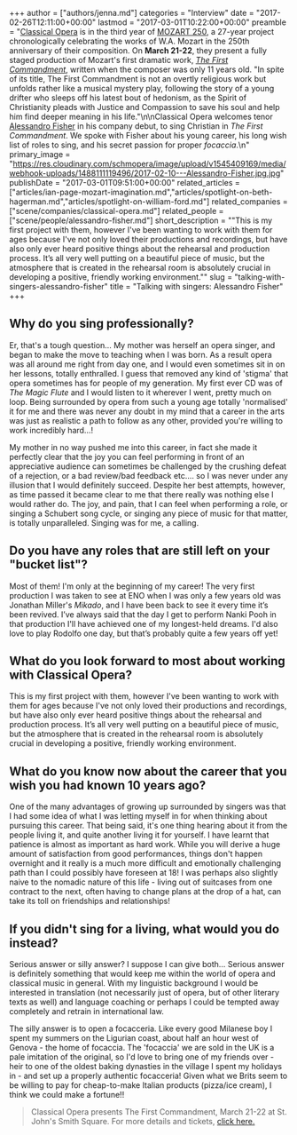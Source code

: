 +++
author = ["authors/jenna.md"]
categories = "Interview"
date = "2017-02-26T12:11:00+00:00"
lastmod = "2017-03-01T10:22:00+00:00"
preamble = "[Classical Opera](scene/companies/classical-opera/) is in the third year of [MOZART 250](http://www.classicalopera.co.uk/mozart-250/), a 27-year project chronologically celebrating the works of W.A. Mozart in the 250th anniversary of their composition. On **March 21-22**, they present a fully staged production of Mozart's first dramatic work, [*The First Commandment*](http://www.classicalopera.co.uk/performances/mozart-first-commandment/), written when the composer was only 11 years old. \"In spite of its title, The First Commandment is not an overtly religious work but unfolds rather like a musical mystery play, following the story of a young drifter who sleeps off his latest bout of hedonism, as the Spirit of Christianity pleads with Justice and Compassion to save his soul and help him find deeper meaning in his life.\"\n\nClassical Opera welcomes tenor [Alessandro Fisher](/scene/people/alessandro-fisher/) in his company debut, to sing Christian in *The First Commandment*. We spoke with Fisher about his young career, his long wish list of roles to sing, and his secret passion for proper *focaccia*.\n"
primary_image = "https://res.cloudinary.com/schmopera/image/upload/v1545409169/media/webhook-uploads/1488111119496/2017-02-10---Alessandro-Fisher.jpg.jpg"
publishDate = "2017-03-01T09:51:00+00:00"
related_articles = ["articles/ian-page-mozart-imagination.md","articles/spotlight-on-beth-hagerman.md","articles/spotlight-on-william-ford.md"]
related_companies = ["scene/companies/classical-opera.md"]
related_people = ["scene/people/alessandro-fisher.md"]
short_description = "&quot;This is my first project with them, however I&#039;ve been wanting to work with them for ages because I&#039;ve not only loved their productions and recordings, but have also only ever heard positive things about the rehearsal and production process. It’s all very well putting on a beautiful piece of music, but the atmosphere that is created in the rehearsal room is absolutely crucial in developing a positive, friendly working environment.&quot;"
slug = "talking-with-singers-alessandro-fisher"
title = "Talking with singers: Alessandro Fisher"
+++

## Why do you sing professionally?

Er, that's a tough question… My mother was herself an opera singer, and began to make the move to teaching when I was born. As a result opera was all around me right from day one, and I would even sometimes sit in on her lessons, totally enthralled. I guess that removed any kind of 'stigma' that opera sometimes has for people of my generation. My first ever CD was of *The Magic Flute* and I would listen to it wherever I went, pretty much on loop. Being surrounded by opera from such a young age totally 'normalised' it for me and there was never any doubt in my mind that a career in the arts was just as realistic a path to follow as any other, provided you're willing to work incredibly hard…! 

My mother in no way pushed me into this career, in fact she made it perfectly clear that the joy you can feel performing in front of an appreciative audience can sometimes be challenged by the crushing defeat of a rejection, or a bad review/bad feedback etc.… so I was never under any illusion that I would definitely succeed. Despite her best attempts, however, as time passed it became clear to me that there really was nothing else I would rather do. The joy, and pain, that I can feel when performing a role, or singing a Schubert song cycle, or singing any piece of music for that matter, is totally unparalleled. Singing was for me, a calling.

## Do you have any roles that are still left on your "bucket list"?

Most of them! I'm only at the beginning of my career! The very first production I was taken to see at ENO when I was only a few years old was Jonathan Miller's *Mikado*, and I have been back to see it every time it’s been revived. I’ve always said that the day I get to perform Nanki Pooh in that production I'll have achieved one of my longest-held dreams. I'd also love to play Rodolfo one day, but that’s probably quite a few years off yet!

## What do you look forward to most about working with Classical Opera?

This is my first project with them, however I've been wanting to work with them for ages because I've not only loved their productions and recordings, but have also only ever heard positive things about the rehearsal and production process. It’s all very well putting on a beautiful piece of music, but the atmosphere that is created in the rehearsal room is absolutely crucial in developing a positive, friendly working environment.

## What do you know now about the career that you wish you had known 10 years ago?

One of the many advantages of growing up surrounded by singers was that I had some idea of what I was letting myself in for when thinking about pursuing this career. That being said, it's one thing hearing about it from the people living it, and quite another living it for yourself. I have learnt that patience is almost as important as hard work. While you will derive a huge amount of satisfaction from good performances, things don't happen overnight and it really is a much more difficult and emotionally challenging path than I could possibly have foreseen at 18! I was perhaps also slightly naive to the nomadic nature of this life - living out of suitcases from one contract to the next, often having to change plans at the drop of a hat, can take its toll on friendships and relationships!

## If you didn't sing for a living, what would you do instead?

Serious answer or silly answer? I suppose I can give both… Serious answer is definitely something that would keep me within the world of opera and classical music in general. With my linguistic background I would be interested in translation (not necessarily just of opera, but of other literary texts as well) and language coaching or perhaps I could be tempted away completely and retrain in international law. 

The silly answer is to open a focacceria. Like every good Milanese boy I spent my summers on the Ligurian coast, about half an hour west of Genova - the home of focaccia. The 'focaccia' we are sold in the UK is a pale imitation of the original, so I'd love to bring one of my friends over - heir to one of the oldest baking dynasties in the village I spent my holidays in - and set up a properly authentic focacceria! Given what we Brits seem to be willing to pay for cheap-to-make Italian products (pizza/ice cream), I think we could make a fortune!!

>Classical Opera presents The First Commandment, March 21-22 at St. John's Smith Square. For more details and tickets, [click here.](http://www.classicalopera.co.uk/performances/mozart-first-commandment/)
